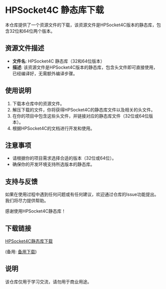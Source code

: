 # HPSocket4C 静态库下载

本仓库提供了一个资源文件的下载，该资源文件是HPSocket4C版本的静态库，包含32位和64位两个版本。

## 资源文件描述

- **文件名**: HPSocket4C 静态库（32和64位版本）
- **描述**: 该资源文件是HPSocket4C版本的静态库，包含头文件即可直接使用，已经编译好，无需额外编译步骤。

## 使用说明

1. 下载本仓库中的资源文件。
2. 解压下载的文件，你将获得HPSocket4C的静态库文件以及相关的头文件。
3. 在你的项目中包含这些头文件，并链接对应的静态库文件（32位或64位版本）。
4. 根据HPSocket4C的文档进行开发和使用。

## 注意事项

- 请根据你的项目需求选择合适的版本（32位或64位）。
- 确保你的开发环境支持所选版本的静态库。

## 支持与反馈

如果在使用过程中遇到任何问题或有任何建议，欢迎通过仓库的Issue功能提出。我们将尽力提供帮助。

感谢使用HPSocket4C静态库！

## 下载链接
[HPSocket4C静态库下载](https://pan.quark.cn/s/8df917f02bca) 

(备用: [备用下载](https://pan.baidu.com/s/1tQdNbob5Q_kXaxjsHZZWXA?pwd=1234))

## 说明

该仓库仅用于学习交流，请勿用于商业用途。
